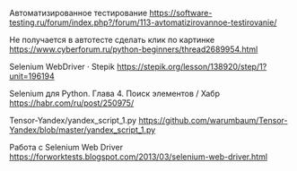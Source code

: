 Автоматизированное тестирование
https://software-testing.ru/forum/index.php?/forum/113-avtomatizirovannoe-testirovanie/

Не получается в автотесте сделать клик по картинке
https://www.cyberforum.ru/python-beginners/thread2689954.html

Selenium WebDriver · Stepik
https://stepik.org/lesson/138920/step/1?unit=196194
 
Selenium для Python. Глава 4. Поиск элементов / Хабр
https://habr.com/ru/post/250975/
 
Tensor-Yandex/yandex_script_1.py 
https://github.com/warumbaum/Tensor-Yandex/blob/master/yandex_script_1.py
 
Работа с Selenium Web Driver
https://forworktests.blogspot.com/2013/03/selenium-web-driver.html

